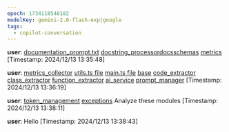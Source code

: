 ```yaml
---
epoch: 1734118548182
modelKey: gemini-2.0-flash-exp|google
tags:
  - copilot-conversation
---
```


**user**: [documentation_prompt.txt](./documentation_prompt.txt.md) [docstring_processor](./docstring_processor.md)[docs](./docs.md)[schemas](schemas.md) [metrics](./metrics.md)
[Timestamp: 2024/12/13 13:35:48]

**user**: [metrics_collector](./metrics_collector.md) [utils.ts file](utils.ts%20file.md) [main.ts file](main.ts%20file.md) [base](./base.md) [code_extractor](./code_extractor.md) [class_extractor](./class_extractor.md) [function_extractor](./function_extractor.md) [ai_service](./ai_service.md) [prompt_manager](./prompt_manager.md)
[Timestamp: 2024/12/13 13:36:19]

**user**: [token_management](./token_management.md) [exceptions](./exceptions.md) Analyze these modules
[Timestamp: 2024/12/13 13:38:11]

**user**: Hello
[Timestamp: 2024/12/13 13:38:43]